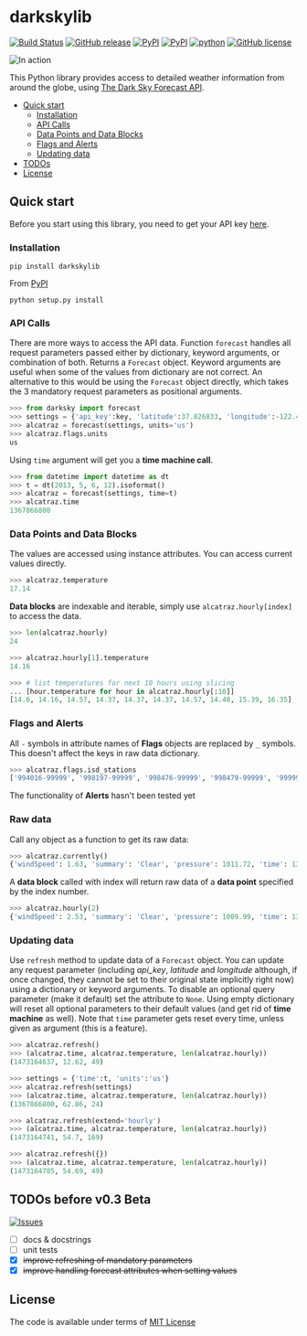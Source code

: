 # darkskylib
[![Build Status](https://travis-ci.org/lukaskubis/darkskylib.svg?branch=master)](https://travis-ci.org/lukaskubis/darkskylib) [![GitHub release](https://img.shields.io/github/release/lukaskubis/darkskylib.svg)](https://github.com/lukaskubis/darkskylib/releases) [![PyPI](https://img.shields.io/pypi/v/darkskylib.svg)](https://pypi.python.org/pypi/darkskylib) [![PyPI](https://img.shields.io/pypi/status/darkskylib.svg)](https://pypi.python.org/pypi/darkskylib) [![python](https://img.shields.io/pypi/pyversions/darkskylib.svg)](https://pypi.python.org/pypi/darkskylib) [![GitHub license](https://img.shields.io/badge/license-MIT-lightgray.svg)](https://raw.githubusercontent.com/lukaskubis/darkskylib/master/LICENSE)

![In action](http://i.imgur.com/XfJ82jV.gif)

This Python library provides access to detailed weather information from around the globe, using [The Dark Sky Forecast API](https://darksky.net/dev/docs).


* [Quick start](#quick-start)
  * [Installation](#installation)
  * [API Calls](#api-calls)
  * [Data Points and Data Blocks](#data-points-and-data-blocks)
  * [Flags and Alerts](#flags-and-alerts)
  * [Updating data](#updating-data)
* [TODOs](#todos-before-v03-beta)
* [License](#license)

## Quick start
Before you start using this library, you need to get your API key [here](https://developer.forecast.io).

### Installation

    pip install darkskylib

From [PyPI](https://pypi.python.org/pypi/darkskylib/)

    python setup.py install


### API Calls
There are more ways to access the API data. Function `forecast` handles all request parameters passed either by dictionary, keyword arguments, or combination of both. Returns a `Forecast` object. Keyword arguments are useful when some of the values from dictionary are not correct. An alternative to this would be using the `Forecast` object directly, which takes the 3 mandatory request parameters as positional arguments.

```python
>>> from darksky import forecast
>>> settings = {'api_key':key, 'latitude':37.826833, 'longitude':-122.423186, 'units':'si'}
>>> alcatraz = forecast(settings, units='us')
>>> alcatraz.flags.units
us
```

Using `time` argument will get you a **time machine call**.

```python
>>> from datetime import datetime as dt
>>> t = dt(2013, 5, 6, 12).isoformat()
>>> alcatraz = forecast(settings, time=t)
>>> alcatraz.time
1367866800
```

### Data Points and Data Blocks
The values are accessed using instance attributes. You can access current values directly.

```python
>>> alcatraz.temperature
17.14
```

**Data blocks** are indexable and iterable, simply use `alcatraz.hourly[index]` to access the data.

```python
>>> len(alcatraz.hourly)
24

>>> alcatraz.hourly[1].temperature
14.16

>>> # list temperatures for next 10 hours using slicing
... [hour.temperature for hour in alcatraz.hourly[:10]]
[14.6, 14.16, 14.57, 14.37, 14.37, 14.37, 14.57, 14.48, 15.39, 16.35]
```

### Flags and Alerts
All `-` symbols in attribute names of **Flags** objects are replaced by `_` symbols. This doesn't affect the keys in raw data dictionary.

```python
>>> alcatraz.flags.isd_stations
['994016-99999', '998197-99999', '998476-99999', '998479-99999', '999999-23272']
```

The functionality of **Alerts** hasn't been tested yet

### Raw data
Call any object as a function to get its raw data:

```python
>>> alcatraz.currently()
{'windSpeed': 1.63, 'summary': 'Clear', 'pressure': 1011.72, 'time': 1367866800, 'apparentTemperature': 17.14, 'temperature': 17.14, 'precipType': 'rain', 'windBearing': 197, 'icon': 'clear-day'}
```

A **data block** called with index will return raw data of a **data point** specified by the index number.

```python
>>> alcatraz.hourly(2)
{'windSpeed': 2.53, 'summary': 'Clear', 'pressure': 1009.99, 'time': 1367830800, 'apparentTemperature': 14.57, 'temperature': 14.57, 'precipType': 'rain', 'windBearing': 17, 'icon': 'clear-night'}
```
### Updating data
Use `refresh` method to update data of a `Forecast` object. You can update any request parameter (including *api_key*, *latitude* and *longitude* although, if once changed, they cannot be set to their original state implicitly right now) using a dictionary or keyword arguments. To disable an optional query parameter (make it default) set the attribute to `None`. Using empty dictionary will reset all optional parameters to their default values (and get rid of **time machine** as well). Note that `time` parameter gets reset every time, unless given as argument (this is a feature).

```python
>>> alcatraz.refresh()
>>> (alcatraz.time, alcatraz.temperature, len(alcatraz.hourly))
(1473164637, 12.62, 49)

>>> settings = {'time':t, 'units':'us'}
>>> alcatraz.refresh(settings)
>>> (alcatraz.time, alcatraz.temperature, len(alcatraz.hourly))
(1367866800, 62.86, 24)

>>> alcatraz.refresh(extend='hourly')
>>> (alcatraz.time, alcatraz.temperature, len(alcatraz.hourly))
(1473164741, 54.7, 169)

>>> alcatraz.refresh({})
>>> (alcatraz.time, alcatraz.temperature, len(alcatraz.hourly))
(1473164785, 54.69, 49)
```
## TODOs before v0.3 Beta
[![Issues](https://img.shields.io/github/issues/lukaskubis/darkskylib.svg)](https://github.com/lukaskubis/darkskylib/issues)
- [ ] docs & docstrings
- [ ] unit tests
- [x] ~~improve refreshing of mandatory parameters~~
- [x] ~~improve handling forecast attributes when setting values~~

## License
The code is available under terms of [MIT License](https://raw.githubusercontent.com/lukaskubis/darkskylib/master/LICENSE)
